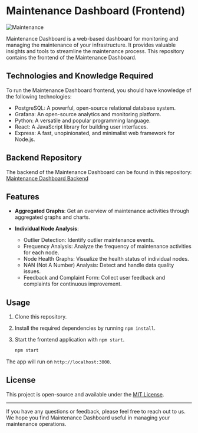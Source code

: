 # Maintenance Dashboard (Frontend)
![Maintenance](https://img.shields.io/badge/Maintained%3F-yes-green.svg)


Maintenance Dashboard is a web-based dashboard for monitoring and managing the maintenance of your infrastructure. It provides valuable insights and tools to streamline the maintenance process. This repository contains the frontend of the Maintenance Dashboard.

## Technologies and Knowledge Required

To run the Maintenance Dashboard frontend, you should have knowledge of the following technologies:

- PostgreSQL: A powerful, open-source relational database system.
- Grafana: An open-source analytics and monitoring platform.
- Python: A versatile and popular programming language.
- React: A JavaScript library for building user interfaces.
- Express: A fast, unopinionated, and minimalist web framework for Node.js.

## Backend Repository

The backend of the Maintenance Dashboard can be found in this repository: [Maintenance Dashboard Backend](https://github.com/Likhithlpu/pgm-maintenance-backend/)

## Features

- **Aggregated Graphs**: Get an overview of maintenance activities through aggregated graphs and charts.

- **Individual Node Analysis**:
  - Outlier Detection: Identify outlier maintenance events.
  - Frequency Analysis: Analyze the frequency of maintenance activities for each node.
  - Node Health Graphs: Visualize the health status of individual nodes.
  - NAN (Not A Number) Analysis: Detect and handle data quality issues.
  - Feedback and Complaint Form: Collect user feedback and complaints for continuous improvement.

## Usage

1. Clone this repository.
2. Install the required dependencies by running `npm install`.
3. Start the frontend application with `npm start`.

   ```bash
   npm start
The app will run on `http://localhost:3000`.

## License

This project is open-source and available under the [MIT License](LICENSE).

---

If you have any questions or feedback, please feel free to reach out to us. We hope you find Maintenance Dashboard useful in managing your maintenance operations.
